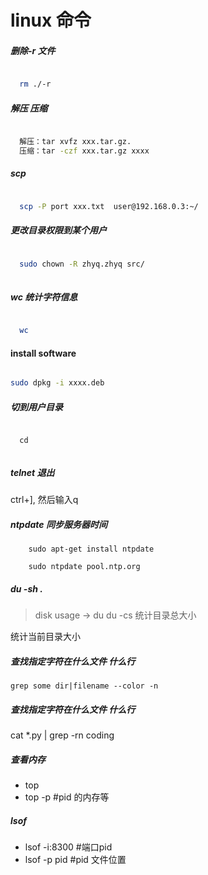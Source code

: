 # linux 命令

##### 删除-r 文件

```sh

  rm ./-r

```
##### 解压 压缩


```sh

  解压：tar xvfz xxx.tar.gz.
  压缩：tar -czf xxx.tar.gz xxxx

```

##### scp 

```sh

  scp -P port xxx.txt  user@192.168.0.3:~/


```


##### 更改目录权限到某个用户

```sh

  sudo chown -R zhyq.zhyq src/
  
```


##### wc 统计字符信息

```sh

  wc 

```

#### install software

```sh

sudo dpkg -i xxxx.deb

```


##### 切到用户目录

```
  
  cd 
 
```


##### telnet 退出

ctrl+], 然后输入q


##### ntpdate 同步服务器时间


```
    sudo apt-get install ntpdate

    sudo ntpdate pool.ntp.org

```


##### du -sh .
>disk usage -> du 
>du -cs 统计目录总大小

统计当前目录大小



##### 查找指定字符在什么文件 什么行

```
grep some dir|filename --color -n

```

##### 查找指定字符在什么文件 什么行

cat *.py | grep -rn coding



##### 查看内存

* top
* top -p        #pid 的内存等


##### lsof

* lsof -i:8300  #端口pid
* lsof -p pid   #pid 文件位置


